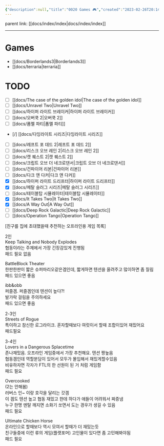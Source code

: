 ```yaml
---
{"description":null,"title":"0020 Games 🎮","created":"2023-02-26T20:14:43","aliases":["게임","game"],"tags":["game"],"date created":"Sunday, February 26th 2023, 8:14:43 pm","date modified":"Monday, February 27th 2023, 6:20:45 pm","updated":"2023-07-15T21:32:55","dg-publish":true,"permalink":"/docs/index/0020-games/","dgPassFrontmatter":true}
---
```


parent link: [[docs/index/index\|docs/index/index]]

---

# Games

- [[docs/Borderlands3\|Borderlands3]]
- [[docs/terraria\|terraria]]

# TODO

- [ ] [[docs/The case of the golden idol\|The case of the golden idol]]
- [ ] [[docs/Unravel Two\|Unravel Two]]
- [ ] [[docs/하이퍼 라이트 브레이커\|하이퍼 라이트 브레이커]]
- [ ] [[docs/오버쿡 2\|오버쿡 2]]
- [ ] [[docs/폼멜 파티\|폼멜 파티]]
- [/] [[docs/다잉라이트 시리즈\|다잉라이트 시리즈]]
- [ ] [[docs/레프트 포 데드 2\|레프트 포 데드 2]]
- [ ] [[docs/리스크 오브 레인 2\|리스크 오브 레인 2]]
- [ ] [[docs/캣 퀘스트 2\|캣 퀘스트 2]]
- [ ] [[docs/크립트 오브 더 네크로댄서\|크립트 오브 더 네크로댄서]]
- [ ] [[docs/건파이어 리본\|건파이어 리본]]
- [ ] [[docs/다크 앤 다커\|다크 앤 다커]]
- [x] [[docs/하이퍼 라이트 드리프터\|하이퍼 라이트 드리프터]]
- [x] [[docs/메탈 슬러그 시리즈\|메탈 슬러그 시리즈]]
- [ ] [[docs/테이블탑 시뮬레이터\|테이블탑 시뮬레이터]]
- [x] [[docs/It Takes Two\|It Takes Two]]
- [x] [[docs/A Way Out\|A Way Out]]
- [ ] [[docs/Deep Rock Galactic\|Deep Rock Galactic]]
- [ ] [[docs/Operation Tango\|Operation Tango]]

\[친구를 집에 초대했을때 추천하는 오프라인용 게임 목록]  
  
2인  
Keep Talking and Nobody Explodes  
협동이라는 주제에서 가장 긴장감있게 진행됨  
패드 필요 없음  
  
BattleBlock Theater  
한판한판이 짧은 슈퍼마리오같은겜인데, 짧게하면 텐션을 올려주고 많이하면 좀 질림  
패드 있으면 좋음  
  
ibb&obb  
퍼즐겜. 퍼즐겜인데 텐션이 높다?!  
발가락 걸림을 주의하세요  
패드 있으면 좋음  
  
2-3인  
Streets of Rogue  
특이하고 참신한 로그라이크. 혼자할때보다 여럿이서 할때 조합이있어 재밌어요  
패드필요  
  
3-4인  
Lovers in a Dangerous Splacetime  
존나재밌음. 오프라인 게임중에서 가장 추천해요. 텐션 짱높음  
협동겜인데 역할분담이 있어서 모두가 몰입해서 재밌게할수있음  
비유하자면 각자가 FTL의 한 선원이 된 거 처럼 게임함  
패드 필요  
  
Overcooked  
(2는 안해봄)  
러버스 인~ 이랑 호각을 달리는 갓겜  
이 겜도 텐션 높고 협동 재밌고 한데 하다가 애들이 어려워서 짜증냄  
누구 한명 멘탈 깨지면 소화기 쏘면서 도는 경우가 생길 수 있음  
패드 필요  
  
Ultimate Chicken Horse  
온라인으로 할때보다 역시 모여서 할때가 더 재밌는듯  
친구들중에 이런 류의 게임(플랫포머) 고인물이 있다면 좀 고민해봐야됨  
패드 필요
